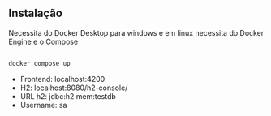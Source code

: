 ## Instalação

Necessita do Docker Desktop para windows e em linux necessita do Docker Engine e o Compose

```bash

docker compose up

```

- Frontend: localhost:4200
- H2: localhost:8080/h2-console/
- URL h2: jdbc:h2:mem:testdb
- Username: sa 

